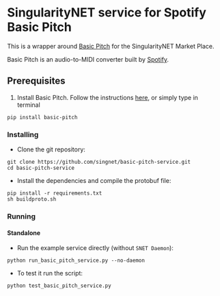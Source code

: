 # SingularityNET service for Spotify Basic Pitch

This is a wrapper around [Basic Pitch](https://basicpitch.spotify.com/)
for the SingularityNET Market Place.

Basic Pitch is an audio-to-MIDI converter built by
[Spotify](https://www.spotify.com).

## Prerequisites

1. Install Basic Pitch.  Follow the instructions
   [here](https://github.com/spotify/basic-pitch#installation), or
   simply type in terminal

```
pip install basic-pitch
```

### Installing

* Clone the git repository:

```
git clone https://github.com/singnet/basic-pitch-service.git
cd basic-pitch-service
```

* Install the dependencies and compile the protobuf file:

```
pip install -r requirements.txt
sh buildproto.sh
```

### Running

#### Standalone

* Run the example service directly (without `SNET Daemon`):

```
python run_basic_pitch_service.py --no-daemon
```

* To test it run the script:

```
python test_basic_pitch_service.py
```
